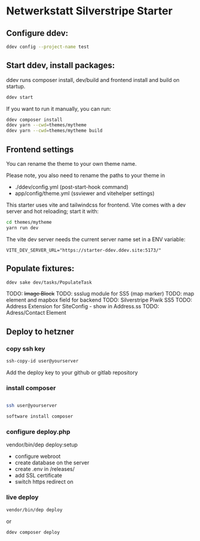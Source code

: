 # Netwerkstatt Silverstripe Starter

## Configure ddev:
```bash
ddev config --project-name test
```

## Start ddev, install packages:

ddev runs composer install, dev/build and frontend install and build on startup.

```bash
ddev start
```
If you want to run it manually, you can run:
```bash
ddev composer install
ddev yarn --cwd=themes/mytheme  
ddev yarn --cwd=themes/mytheme build 
```
## Frontend settings

You can rename the theme to your own theme name. 

Please note, you also need to rename the paths to your theme in
* ./ddev/config.yml (post-start-hook command)
* app/config/theme.yml (ssviewer and vitehelper settings)

This starter uses vite and tailwindcss for frontend. Vite comes with a dev server and hot reloading; start it with:

```bash
cd themes/mytheme
yarn run dev
```

The vite dev server needs the current server name set in a ENV variable:

```dotenv
VITE_DEV_SERVER_URL="https://starter-ddev.ddev.site:5173/"
```

## Populate fixtures:
```bash
ddev sake dev/tasks/PopulateTask
```


TODO: ~~Image Block~~
TODO: ssslug module for SS5 (map marker)
TODO: map element and mapbox field for backend
TODO: Silverstripe Piwik SS5
TODO: Address Extension for SiteConfig - show in Address.ss
TODO: Adress/Contact Element

## Deploy to hetzner
### copy ssh key
```bash
ssh-copy-id user@yourserver
```

Add the deploy key to your github or gitlab repository


### install composer

```bash

ssh user@yourserver

software install composer

```

### configure deploy.php

vendor/bin/dep deploy:setup

* configure webroot
* create database on the server
* create .env in /releases/ 
* add SSL certificate
* switch https redirect on


### live deploy

```bash
vendor/bin/dep deploy
```
or
```bash
ddev composer deploy
```
